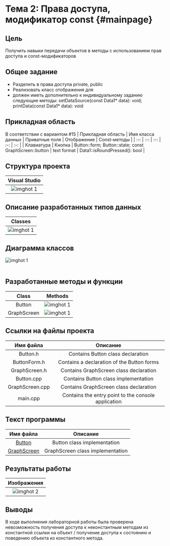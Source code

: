 # Тема 2: Права доступа, модификатор const {#mainpage}

## Цель
Получить навыки передачи объектов в методы с использованием прав доступа и const-модификаторов


## Общее задание
- Разделить в <Data1> права доступа private, public
- Реализовать класс отображения <View2> для <Data1>
- <View2> должен иметь дополнительно к индивидуальному заданию следующие методы: setDataSource(const Data1* data): void; printData(const Data1* data): void

## Прикладная область
В соответствии с вариантом #15
| Прикладная область | Имя класса данных | Приватные поля | Отображение | Const-методы |
| :-: | :-: | :-: | :-: | :-: |
| Клавиатура | Кнопка | Button::form; Button::state; const GraphScreen::button | text format | Data1::isRoundPressed(): bool |


## Структура проекта
| Visual Studio |
| :-: |
| ![imghot 1](screenshots/struct.JPG) |


## Описание разработанных типов данных
| Classes |
| :-: |
| ![imghot 1](screenshots/classlist.JPG) |


## Диаграмма классов
![imghot 1](screenshots/diagram.JPG)
<br><br>


## Разработанные методы и функции
| Class | Methods |
| :-: | :-: | 
| Button | ![imghot 1](screenshots/btnMthds.JPG) |
| GraphScreen | ![imghot 1](screenshots/graphMthds.JPG) |


## Ссылки на файлы проекта
| Имя файла | Описание|
| :-: | :-: |
| Button.h | Contains Button class declaration |
| ButtonForm.h | Contains a declaration of the Button forms |
| GraphScreen.h | Contains GraphScreen class declaration |
| Button.cpp | Contains Button class implementation |
| GraphScreen.cpp | Contains GraphScreen class declaration |
| main.cpp | Contains the entry point to the console application |


## Текст программы
| Имя файла | Описание |
| :-: | :-: |
|<a href="_button_8h_source.html">Button</a> | Button class implementation | 
|<a href="_graph_screen_8h_source">GraphScreen</a> | GraphScreen class implementation | 


## Результаты работы
| Изображения |
| :-: | 
|![imghot 2](screenshots/res.JPG) |


## Выводы
В ходе выполнения лабораторной работы была проверена невозможность получения доступа к неконстантным методам из константной ссылки на объект / получение доступа к состоянию и поведению объекта из константного метода.